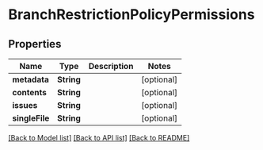 # BranchRestrictionPolicyPermissions

## Properties
Name | Type | Description | Notes
------------ | ------------- | ------------- | -------------
**metadata** | **String** |  | [optional] 
**contents** | **String** |  | [optional] 
**issues** | **String** |  | [optional] 
**singleFile** | **String** |  | [optional] 

[[Back to Model list]](../README.md#documentation-for-models) [[Back to API list]](../README.md#documentation-for-api-endpoints) [[Back to README]](../README.md)


